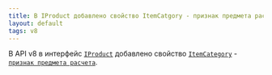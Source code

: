 ```yaml
---
title: В IProduct добавлено свойство ItemCatgory - признак предмета расчета.
layout: default
tags: v8
---
```


В API v8 в интерфейс [`IProduct`](https://iiko.github.io/front.api.sdk/v8/html/T_Resto_Front_Api_Data_Assortment_IProduct.htm) добавлено свойство [`ItemCategory`](https://iiko.github.io/front.api.sdk/v8/html/P_Resto_Front_Api_Data_Assortment_IProduct_ItemCategory.htm) - [`признак предмета расчета`](https://ru.iiko.help/smart/project-iikooffice/topic-244).

